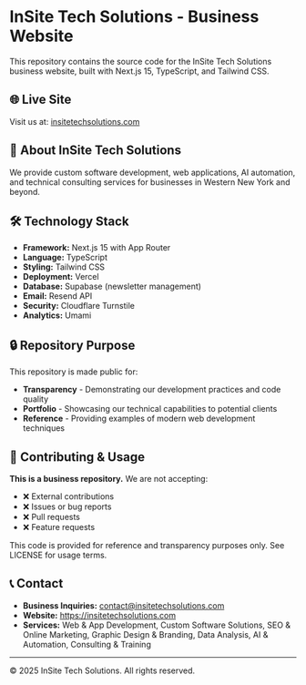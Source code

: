 # InSite Tech Solutions - Business Website

This repository contains the source code for the InSite Tech Solutions business website, built with Next.js 15, TypeScript, and Tailwind CSS.

## 🌐 Live Site
Visit us at: [insitetechsolutions.com](https://insitetechsolutions.com)

## 🏢 About InSite Tech Solutions
We provide custom software development, web applications, AI automation, and technical consulting services for businesses in Western New York and beyond.

## 🛠️ Technology Stack
- **Framework:** Next.js 15 with App Router
- **Language:** TypeScript
- **Styling:** Tailwind CSS
- **Deployment:** Vercel
- **Database:** Supabase (newsletter management)
- **Email:** Resend API
- **Security:** Cloudflare Turnstile
- **Analytics:** Umami

## 🔒 Repository Purpose
This repository is made public for:
- **Transparency** - Demonstrating our development practices and code quality
- **Portfolio** - Showcasing our technical capabilities to potential clients
- **Reference** - Providing examples of modern web development techniques

## 🚫 Contributing & Usage
**This is a business repository.** We are not accepting:
- ❌ External contributions
- ❌ Issues or bug reports
- ❌ Pull requests
- ❌ Feature requests

This code is provided for reference and transparency purposes only. See LICENSE for usage terms.

## 📞 Contact
- **Business Inquiries:** contact@insitetechsolutions.com
- **Website:** https://insitetechsolutions.com
- **Services:** Web & App Development, Custom Software Solutions, SEO & Online Marketing, Graphic Design & Branding, Data Analysis, AI & Automation, Consulting & Training

---
© 2025 InSite Tech Solutions. All rights reserved.